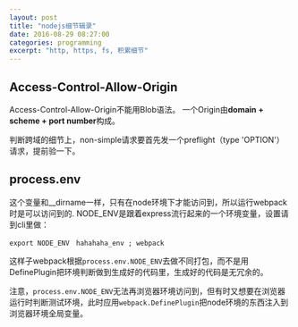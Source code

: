 ```yaml
---
layout: post
title: "nodejs细节辑录"
date: 2016-08-29 08:27:00
categories: programming
excerpt: "http, https, fs, 积累细节"
---
```


## Access-Control-Allow-Origin

Access-Control-Allow-Origin不能用Blob语法。
一个Origin由**domain + scheme + port number**构成。

判断跨域的细节上，non-simple请求要首先发一个preflight（type 'OPTION'）请求，提前验一下。

## process.env

这个变量和__dirname一样，只有在node环境下才能访问到，所以运行webpack时是可以访问到的.
NODE_ENV是跟着express流行起来的一个环境变量，设置请到cli里做：

`export NODE_ENV　hahahaha_env ; webpack`

这样子webpack根据`process.env.NODE_ENV`去做不同打包，而不是用DefinePlugin把环境判断做到生成好的代码里，生成好的代码是无冗余的。

注意，`process.env.NODE_ENV`无法再浏览器环境访问到，但有时又想要在浏览器运行时判断测试环境，此时应用`webpack.DefinePlugin`把node环境的东西注入到浏览器环境全局变量。


